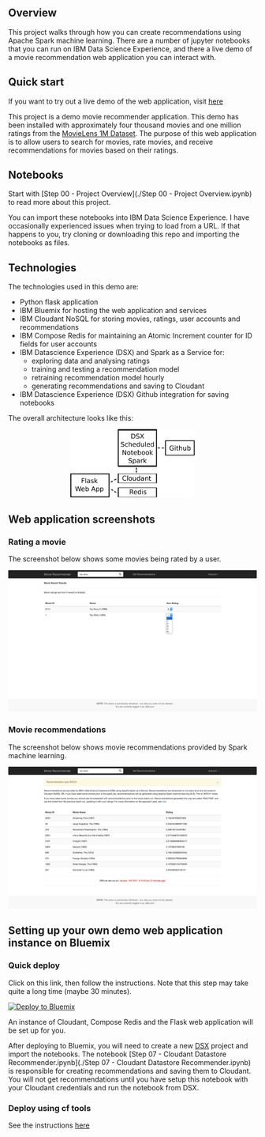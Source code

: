 ## Overview

This project walks through how you can create recommendations using Apache Spark machine learning.  There are a number of jupyter notebooks that you can run on IBM Data Science Experience, and there a live demo of a movie recommendation web application you can interact with.

## Quick start

If you want to try out a live demo of the web application, visit [here](https://movie-recommend-demo.mybluemix.net/)

This project is a demo movie recommender application. This demo has been installed with approximately four thousand movies and one million ratings from the [MovieLens 1M Dataset](http://grouplens.org/datasets/movielens/1m/). The purpose of this web application is to allow users to search for movies, rate movies, and receive recommendations for movies based on their ratings.

## Notebooks

Start with [Step 00 - Project Overview](./Step 00 - Project Overview.ipynb) to read more about this project.

You can import these notebooks into IBM Data Science Experience.  I  have occasionally experienced issues when trying to load from a URL.  If that happens to you, try cloning or downloading this repo and importing the notebooks as files.

## Technologies

The technologies used in this demo are:

 - Python flask application
 - IBM Bluemix for hosting the web application and services
 - IBM Cloudant NoSQL for storing movies, ratings, user accounts and recommendations
 - IBM Compose Redis for maintaining an Atomic Increment counter for ID fields for user accounts
 - IBM Datascience Experience (DSX) and Spark as a Service for:
    - exploring data and analysing ratings
    - training and testing a recommendation model
    - retraining recommendation model hourly
    - generating recommendations and saving to Cloudant
 - IBM Datascience Experience (DSX) Github integration for saving notebooks
 
The overall architecture looks like this:

<p align="center">
<img alt="Overall Architecture" src="./docs/movie-recommender-demo.png" width="50%">
</p>

## Web application screenshots 

### Rating a movie

The screenshot below shows some movies being rated by a user.

![Screenshot of rating a movie](./docs/screenshot_ratings.png)

### Movie recommendations

The screenshot below shows movie recommendations provided by Spark machine learning.

![Screenshot of movie recommendations](./docs/screenshot_recommendations.png)

## Setting up your own demo web application instance on Bluemix

### Quick deploy

Click on this link, then follow the instructions.  Note that this step may take quite a long time (maybe 30 minutes).

[![Deploy to Bluemix](https://bluemix.net/deploy/button.png)](https://bluemix.net/deploy?repository=https://github.com/snowch/movie-recommender-demo.git)

An instance of Cloudant, Compose Redis and the Flask web application will be set up for you.

After deploying to Bluemix, you will need to create a new [DSX](http://datascience.ibm.com) project and import the notebooks.  The notebook [Step 07 - Cloudant Datastore Recommender.ipynb](./Step 07 - Cloudant Datastore Recommender.ipynb) is responsible for creating recommendations and saving them to Cloudant.  You will not get recommendations until you have setup this notebook with your Cloudant credentials and run the notebook from DSX.

### Deploy using cf tools

See the instructions [here](https://github.com/snowch/movie-recommender-demo/blob/master/web_app/README.md)
